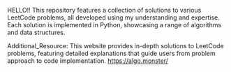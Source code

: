 HELLO!!
This repository features a collection of solutions to various LeetCode problems, all developed using my understanding and expertise.
Each solution is implemented in Python, showcasing a range of algorithms and data structures.


Additional_Resource:
This website provides in-depth solutions to LeetCode problems, featuring detailed explanations that guide users from problem approach to code implementation.
https://algo.monster/
